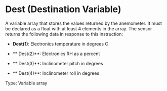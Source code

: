 # Dest (Destination Variable)

A variable array that stores the values returned by the anemometer. It must be declared as a float with at least 4 elements in the array. The sensor returns the following data in response to this instruction:

- **Dest(1)**: Electronics temperature in degrees C

- ** Dest(2)**: Electronics RH as a percent

- ** Dest(3)**: Inclinometer pitch in degrees

- ** Dest(4)**: Inclinometer roll in degrees

Type: Variable array
